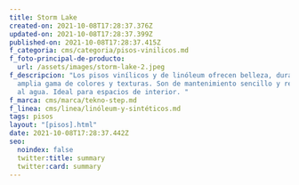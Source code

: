 ```yaml
---
title: Storm Lake
created-on: 2021-10-08T17:28:37.376Z
updated-on: 2021-10-08T17:28:37.399Z
published-on: 2021-10-08T17:28:37.415Z
f_categoria: cms/categoria/pisos-vinilicos.md
f_foto-principal-de-producto:
  url: /assets/images/storm-lake-2.jpeg
f_descripcion: "Los pisos vinílicos y de linóleum ofrecen belleza, durabilidad y
  amplia gama de colores y texturas. Son de mantenimiento sencillo y resistentes
  al agua. Ideal para espacios de interior. "
f_marca: cms/marca/tekno-step.md
f_linea: cms/linea/linóleum-y-sintéticos.md
tags: pisos
layout: "[pisos].html"
date: 2021-10-08T17:28:37.442Z
seo:
  noindex: false
  twitter:title: summary
  twitter:card: summary
---
```

